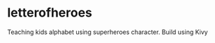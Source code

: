 letterofheroes
==============

Teaching kids alphabet using superheroes character. Build using Kivy
